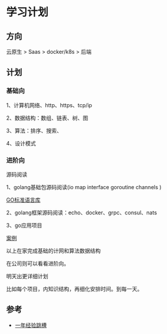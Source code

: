 # 学习计划

## 方向

云原生 > Saas >  docker/k8s > 后端

## 计划

### 基础向

1、计算机网络、http、https、tcp/ip

2、数据结构：数组、链表、树、图

3、算法：排序、搜索、

4、设计模式

### 进阶向

源码阅读

1、golang基础包源码阅读(io map interface goroutine channels )

[GO标准语言库](https://books.studygolang.com/The-Golang-Standard-Library-by-Example/)

2、golang框架源码阅读：echo、docker、grpc、consul、nats

3、go应用项目

[案例](https://studygolang.com/articles/24793?fr=sidebar)

以上在家完成基础的计网和算法数据结构

在公司则可以看看进阶向。



明天出更详细计划

比如每个项目，内知识结构，再细化安排时间。到每一天。

## 参考

- [一年经验跳槽](https://blog.nowcoder.net/n/5002d9f20a3f4b8da8f9f1f24ba01b58)